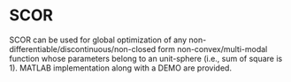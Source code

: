 # SCOR
SCOR can be used for global optimization of any non-differentiable/discontinuous/non-closed form non-convex/multi-modal function whose parameters belong to an unit-sphere (i.e., sum of square is 1). MATLAB implementation along with a DEMO are provided.
